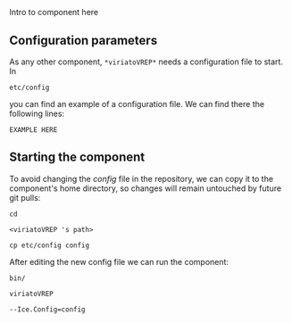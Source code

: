 ```
```
#
``` viriatoVREP
```
Intro to component here


## Configuration parameters
As any other component,
``` *viriatoVREP* ```
needs a configuration file to start. In

    etc/config

you can find an example of a configuration file. We can find there the following lines:

    EXAMPLE HERE

    
## Starting the component
To avoid changing the *config* file in the repository, we can copy it to the component's home directory, so changes will remain untouched by future git pulls:

    cd

``` <viriatoVREP 's path> ```

    cp etc/config config
    
After editing the new config file we can run the component:

    bin/

```viriatoVREP ```

    --Ice.Config=config
